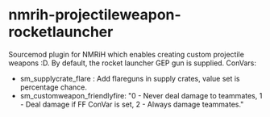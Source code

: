 # nmrih-projectileweapon-rocketlauncher
Sourcemod plugin for NMRiH which enables creating custom projectile weapons :D. 
By default, the rocket launcher GEP gun is supplied.
ConVars:
- sm_supplycrate_flare        : Add flareguns in supply crates, value set is percentage chance.
- sm_customweapon_friendlyfire: "0 - Never deal damage to teammates, 1 - Deal damage if FF ConVar is set, 2 -  Always damage teammates."
